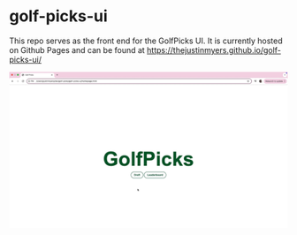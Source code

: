 # golf-picks-ui

This repo serves as the front end for the GolfPicks UI. It is currently hosted on Github Pages and can be found at https://thejustinmyers.github.io/golf-picks-ui/

![GolfPicksDemo](images/leaderboard_demo.gif "Demo")
